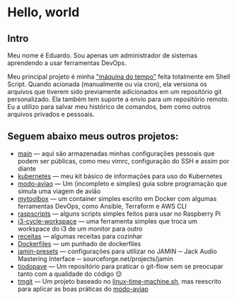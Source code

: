 # Hello, world

## Intro

Meu nome é Eduardo. Sou apenas um administrador de sistemas aprendendo a usar ferramentas DevOps.

Meu principal projeto é minha ["máquina do tempo"](https://github.com/elisboa/linux-time-machine.sh) feita totalmente em Shell Script. Quando acionada (manualmente ou via cron), ela versiona os arquivos que tiverem sido previamente adicionados em um repositório git personalizado. Ela também tem suporte a envio para um repositório remoto. Eu a utilizo para salvar meu histórico de comandos, bem como outros arquivos privados e pessoais.

## Seguem abaixo meus outros projetos:

 - [main](https://github.com/elisboa/main) — aqui são armazenadas minhas configurações pessoais que podem ser públicas, como meu vimrc, configuração do SSH e assim por diante 
 - [kubernetes](https://github.com/elisboa/kubertips) — meu kit básico de informações para uso do Kubernetes
 - [modo-aviao](https://github.com/elisboa/modo-aviao) — Um (incompleto e simples) guia sobre programação que simula uma viagem de avião
 - [mytoolbox](https://github.com/elisboa/mytoolbox) — um container simples escrito em Docker com algumas ferramentas DevOps, como Ansible, Terraform e AWS CLI
 - [raspscripts](https://github.com/elisboa/raspscripts) — alguns scripts simples feitos para usar no Raspberry Pi
 - [i3-cycle-workspace](https://github.com/elisboa/i3-cycle-workspace) — uma ferramenta simples que troca um workspace do i3 de um monitor para outro
 - [receitas](https://github.com/elisboa/receitas) — algumas receitas para cozinhar
 - [Dockerfiles](https://github.com/elisboa/Dockerfiles) — um punhado de dockerfiles
 - [jamin-presets](https://github.com/elisboa/jamin-presets) — configurações para utilizar no JAMIN ─ Jack Audio Mastering Interface ─ sourceforge.net/projects/jamin
 - [tiodopave](https://github.com/elisboa/tiodopave) — Um repositório para praticar o git-flow sem se preocupar tanto com a qualidade do código 😌
 - [tmgit](https://github.com/elisboa/tmgit) — Um projeto baseado no [linux-time-machine.sh](https://github.com/elisboa/linux-time-machine.sh), mas reescrito para aplicar as boas práticas do [modo-aviao](https://github.com/elisboa/modo-aviao)